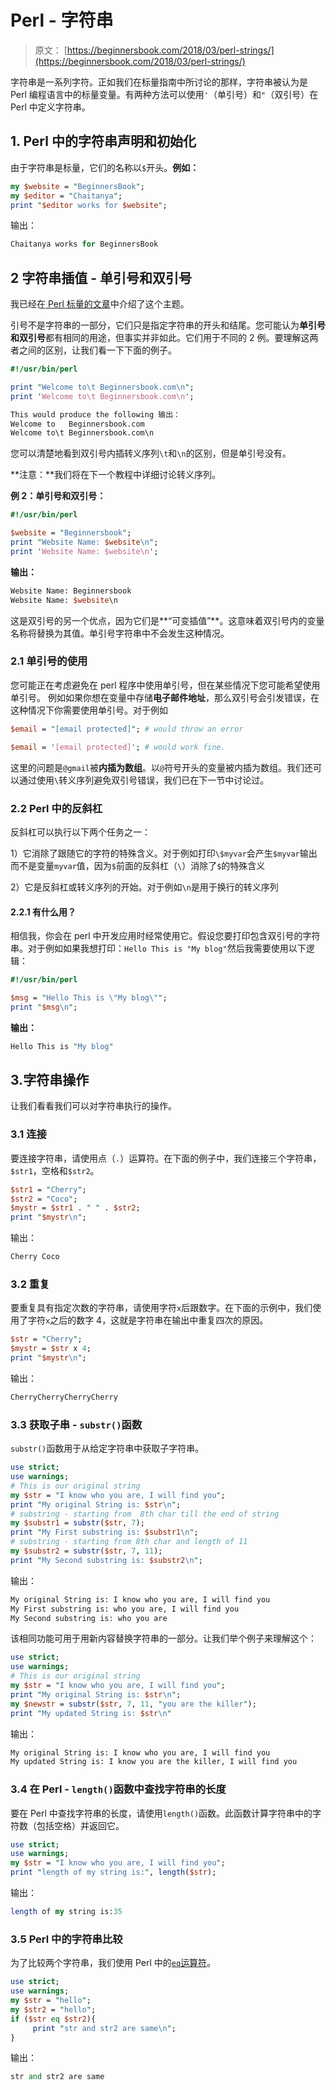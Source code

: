 # Perl - 字符串

> 原文： [https://beginnersbook.com/2018/03/perl-strings/](https://beginnersbook.com/2018/03/perl-strings/)

字符串是一系列字符。正如我们在标量指南中所讨论的那样，字符串被认为是 Perl 编程语言中的标量变量。有两种方法可以使用`'`（单引号）和`"`（双引号）在 Perl 中定义字符串。

## 1. Perl 中的字符串声明和初始化

由于字符串是标量，它们的名称以`$`开头。**例如：**

```perl
my $website = "BeginnersBook";
my $editor = "Chaitanya";
print "$editor works for $website";
```

输出：

```perl
Chaitanya works for BeginnersBook
```

## 2 字符串插值 - 单引号和双引号

我已经在[ Perl 标量的文章](https://beginnersbook.com/2017/05/scalars-in-perl/)中介绍了这个主题。

引号不是字符串的一部分，它们只是指定字符串的开头和结尾。您可能认为**单引号和双引号**都有相同的用途，但事实并非如此。它们用于不同的 2 例。要理解这两者之间的区别，让我们看一下下面的例子。

```perl
#!/usr/bin/perl

print "Welcome to\t Beginnersbook.com\n";
print 'Welcome to\t Beginnersbook.com\n';

This would produce the following 输出：
Welcome to	 Beginnersbook.com
Welcome to\t Beginnersbook.com\n
```

您可以清楚地看到双引号内插转义序列`\t`和`\n`的区别，但是单引号没有。

**注意：**我们将在下一个教程中详细讨论转义序列。

**例 2：单引号和双引号：**

```perl
#!/usr/bin/perl

$website = "Beginnersbook";
print "Website Name: $website\n";
print 'Website Name: $website\n';
```

**输出：**

```perl
Website Name: Beginnersbook
Website Name: $website\n
```

这是双引号的另一个优点，因为它们是**“可变插值”**。这意味着双引号内的变量名称将替换为其值。单引号字符串中不会发生这种情况。

### 2.1 单引号的使用

您可能正在考虑避免在 perl 程序中使用单引号，但在某些情况下您可能希望使用单引号。
例如如果你想在变量中存储**电子邮件地址**，那么双引号会引发错误，在这种情况下你需要使用单引号。对于例如

```perl
$email = "[email protected]"; # would throw an error 

$email = '[email protected]'; # would work fine.
```

这里的问题是`@gmail`被**内插为数组**。以`@`符号开头的变量被内插为数组。我们还可以通过使用`\`转义序列避免双引号错误，我们已在下一节中讨论过。

### 2.2 Perl 中的反斜杠

反斜杠可以执行以下两个任务之一：

1）它消除了跟随它的字符的特殊含义。对于例如打印`\$myvar`会产生`$myvar`输出而不是变量`myvar`值，因为`$`前面的反斜杠（`\`）消除了`$`的特殊含义

2）它是反斜杠或转义序列的开始。对于例如`\n`是用于换行的转义序列

#### 2.2.1 有什么用？

相信我，你会在 perl 中开发应用时经常使用它。假设您要打印包含双引号的字符串。对于例如如果我想打印：`Hello This is "My blog"`然后我需要使用以下逻辑：

```perl
#!/usr/bin/perl

$msg = "Hello This is \"My blog\"";
print "$msg\n";
```

**输出：**

```perl
Hello This is "My blog"
```

## 3.字符串操作

让我们看看我们可以对字符串执行的操作。

### 3.1 连接

要连接字符串，请使用点（`.`）运算符。在下面的例子中，我们连接三个字符串，`$str1`，空格和`$str2`。

```perl
$str1 = "Cherry";  
$str2 = "Coco";  
$mystr = $str1 . " " . $str2;  
print "$mystr\n";
```

输出：

```perl
Cherry Coco
```

### 3.2 重复

要重复具有指定次数的字符串，请使用字符`x`后跟数字。在下面的示例中，我们使用了字符`x`之后的数字 4，这就是字符串在输出中重复四次的原因。

```perl
$str = "Cherry";  
$mystr = $str x 4;
print "$mystr\n";
```

输出：

```perl
CherryCherryCherryCherry
```

### 3.3 获取子串 - `substr()`函数

`substr()`函数用于从给定字符串中获取子字符串。

```perl
use strict;  
use warnings;  
# This is our original string  
my $str = "I know who you are, I will find you";  
print "My original String is: $str\n";  
# substring - starting from  8th char till the end of string
my $substr1 = substr($str, 7);  
print "My First substring is: $substr1\n";  
# substring - starting from 8th char and length of 11 
my $substr2 = substr($str, 7, 11);  
print "My Second substring is: $substr2\n";
```

输出：

```perl
My original String is: I know who you are, I will find you
My First substring is: who you are, I will find you
My Second substring is: who you are
```

该相同功能可用于用新内容替换字符串的一部分。让我们举个例子来理解这个：

```perl
use strict;  
use warnings;  
# This is our original string  
my $str = "I know who you are, I will find you";  
print "My original String is: $str\n";  
my $newstr = substr($str, 7, 11, "you are the killer");
print "My updated String is: $str\n"
```

输出：

```perl
My original String is: I know who you are, I will find you
My updated String is: I know you are the killer, I will find you
```

### 3.4 在 Perl - `length()`函数中查找字符串的长度

要在 Perl 中查找字符串的长度，请使用`length()`函数。此函数计算字符串中的字符数（包括空格）并返回它。

```perl
use strict;  
use warnings;  
my $str = "I know who you are, I will find you";  
print "length of my string is:", length($str);
```

输出：

```perl
length of my string is:35
```

### 3.5 Perl 中的字符串比较

为了比较两个字符串，我们使用 Perl 中的[`eq`运算符](https://beginnersbook.com/2017/02/perl-operators-complete-guide/)。

```perl
use strict;  
use warnings;  
my $str = "hello";
my $str2 = "hello";
if ($str eq $str2){
     print "str and str2 are same\n";
}
```

输出：

```perl
str and str2 are same
```